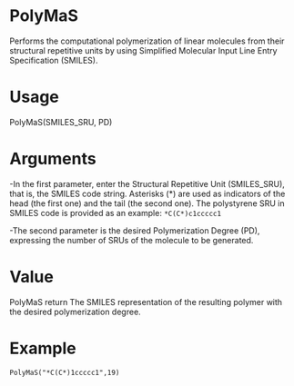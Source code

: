 # PolyMaS
Performs the computational polymerization of linear molecules from their structural repetitive units by using Simplified Molecular Input Line Entry Specification (SMILES).

# Usage
PolyMaS(SMILES_SRU, PD)

# Arguments
-In the first parameter, enter the Structural Repetitive Unit (SMILES_SRU), that is, the SMILES code string. Asterisks (*) are used as indicators of the head (the first one) and the tail (the second one). The polystyrene SRU in SMILES code is provided as an example:
``` *C(C*)c1ccccc1 ```

-The second parameter is the desired Polymerization Degree (PD), expressing the number of SRUs of the molecule to be generated. 

# Value
PolyMaS return The SMILES representation of the resulting polymer with the desired polymerization degree.

# Example
``` PolyMaS("*C(C*)1ccccc1",19) ```
